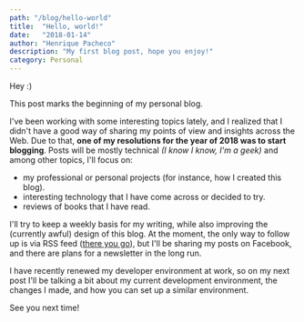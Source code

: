 ```yaml
---
path: "/blog/hello-world"
title:  "Hello, world!"
date:   "2018-01-14"
author: "Henrique Pacheco"
description: "My first blog post, hope you enjoy!"
category: Personal
---
```


Hey :)

This post marks the beginning of my personal blog.

I've been working with some interesting topics lately, and I realized that I didn't have a good way of sharing my points of view and insights across the Web. Due to that, **one of my resolutions for the year of 2018 was to start blogging**. Posts will be mostly technical *(I know I know, I'm a geek)* and among other topics, I'll focus on:

* my professional or personal projects (for instance, how I created this blog).
* interesting technology that I have come across or decided to try.
* reviews of books that I have read.

I'll try to keep a weekly basis for my writing, while also improving the (currently awful) design of this blog. At the moment, the only way to follow up is via RSS feed ([there you go](/feed.xml)), but I'll be sharing my posts on Facebook, and there are plans for a newsletter in the long run.

I have recently renewed my developer environment at work, so on my next post I'll be talking a bit about my current development environment, the changes I made, and how you can set up a similar environment.

See you next time!
